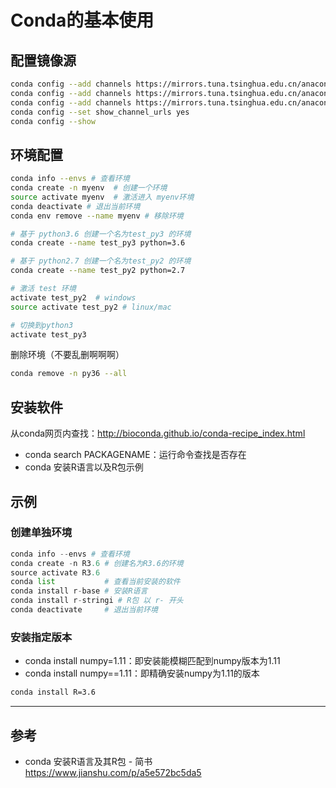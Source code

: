 # Conda的基本使用

## 配置镜像源
```bash
conda config --add channels https://mirrors.tuna.tsinghua.edu.cn/anaconda/pkgs/free
conda config --add channels https://mirrors.tuna.tsinghua.edu.cn/anaconda/cloud/conda-forge
conda config --add channels https://mirrors.tuna.tsinghua.edu.cn/anaconda/cloud/bioconda
conda config --set show_channel_urls yes
conda config --show
```

## 环境配置
```bash
conda info --envs # 查看环境
conda create -n myenv  # 创建一个环境
source activate myenv  # 激活进入 myenv环境
conda deactivate # 退出当前环境
conda env remove --name myenv # 移除环境
```

```bash
# 基于 python3.6 创建一个名为test_py3 的环境
conda create --name test_py3 python=3.6 

# 基于 python2.7 创建一个名为test_py2 的环境
conda create --name test_py2 python=2.7

# 激活 test 环境
activate test_py2  # windows
source activate test_py2 # linux/mac

# 切换到python3
activate test_py3
```

删除环境（不要乱删啊啊啊）

```bash
conda remove -n py36 --all
```

## 安装软件
从conda网页内查找：http://bioconda.github.io/conda-recipe_index.html
- conda search PACKAGENAME：运行命令查找是否存在
- conda 安装R语言以及R包示例

## 示例

### 创建单独环境
```python
conda info --envs # 查看环境
conda create -n R3.6 # 创建名为R3.6的环境
source activate R3.6  
conda list           # 查看当前安装的软件
conda install r-base # 安装R语言
conda install r-stringi # R包 以 r- 开头 
conda deactivate     # 退出当前环境
```

### 安装指定版本
- conda install numpy=1.11：即安装能模糊匹配到numpy版本为1.11
- conda install numpy==1.11：即精确安装numpy为1.11的版本

```bash
conda install R=3.6
```

---

参考
---

- conda 安装R语言及其R包 - 简书  
  https://www.jianshu.com/p/a5e572bc5da5

